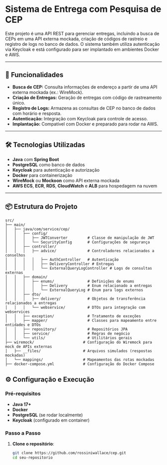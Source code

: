# Sistema de Entrega com Pesquisa de CEP

Este projeto é uma API REST para gerenciar entregas, incluindo a busca de CEPs em uma API externa mockada, criação de códigos de rastreio e registro de logs no banco de dados. O sistema também utiliza autenticação via Keycloak e está configurado para ser implantado em ambientes Docker e AWS.

---

## 🚀 Funcionalidades

- **Busca de CEP:** Consulta informações de endereço a partir de uma API externa mockada (ex.: WireMock).
- **Criação de Entregas:** Geração de entregas com código de rastreamento único.
- **Registro de Logs:** Armazena as consultas de CEP no banco de dados com horário e resposta.
- **Autenticação:** Integração com Keycloak para controle de acesso.
- **Implantação:** Compatível com Docker e preparado para rodar na AWS.

---

## 🛠️ Tecnologias Utilizadas

- **Java** com **Spring Boot**
- **PostgreSQL** como banco de dados
- **Keycloak** para autenticação e autorização
- **Docker** para containerização
- **WireMock** ou **Mockoon** como API externa mockada
- **AWS ECS**, **ECR**, **RDS**, **CloudWatch** e **ALB** para hospedagem na nuvem

---

## 📦 Estrutura do Projeto
```
src/
├── main/
│   ├── java/com/service/cep/
│   │   ├── config/
│   │   │   ├── JWTConverter         # Classe de manipulação de JWT
│   │   │   └── SecurityConfig       # Configurações de segurança
│   │   ├── controller/
│   │   │   ├── advice/              # Controladores relacionados a conselhos
│   │   │   │   ├── AuthController   # Autenticação
│   │   │   │   ├── DeliveryController # Entregas
│   │   │   │   └── ExternalQueryLogController # Logs de consultas externas
│   │   ├── domain/
│   │   │   ├── enums/               # Definições de enums
│   │   │   │   ├── Delivery         # Enum relacionado a entregas
│   │   │   │   └── ExternalQueryLog # Enum para logs externos
│   │   ├── dto/
│   │   │   ├── delivery/            # Objetos de transferência relacionados a entregas
│   │   │   └── webservice/          # DTOs para integração com webservices
│   │   ├── exception/               # Tratamento de exceções
│   │   ├── mapper/                  # Classes para mapeamento entre entidades e DTOs
│   │   ├── repository/              # Repositórios JPA
│   │   ├── service/                 # Regras de negócio
│   │   └── utils/                   # Utilitários gerais
├── wiremock/                      # Configuração do Wiremock para mock de APIs externas
│   ├── __files/                   # Arquivos simulados (respostas mockadas)
│   └── mappings/                  # Mapeamentos das rotas mockadas
├── docker-compose.yml             # Configuração do Docker Compose

```

## ⚙️ Configuração e Execução

### Pré-requisitos

- **Java 17+**
- **Docker**
- **PostgreSQL** (se rodar localmente)
- **Keycloak** (configurado em container)

### Passo a Passo

1. **Clone o repositório**:
   ```bash
   git clone https://github.com/rossiniwallace/cep.git
   cd seu-repositorio